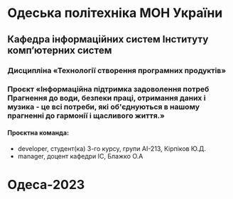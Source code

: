 # Одеська політехніка МОН України

## Кафедра інформаційних систем Інституту комп’ютерних систем

### Дисципліна «Технології створення програмних продуктів»

### Проєкт «Інформаційна підтримка задоволення потреб Прагнення до води, безпеки праці, отримання даних і музика - це всі потреби, які об'єднуються в нашому прагненні до гармонії і щасливого життя.»

#### Проєктна команда:

- developer, студент(ка) 3-го курсу, групи АІ-213, Кірпіков Ю.Д.
- manager, доцент кафедри ІС, Блажко О.А

# Одеса-2023
